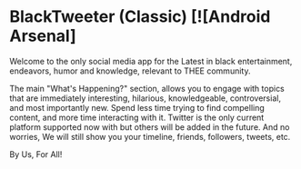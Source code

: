 # BlackTweeter (Classic) [![Android Arsenal]

Welcome to the only social media app for the Latest in black entertainment, endeavors, humor and knowledge, relevant to THEE community.

The main "What's Happening?" section, allows you to engage with topics that are immediately interesting, hilarious, knowledgeable, controversial, and most importantly new. Spend less time trying to find compelling content, and more time interacting with it. Twitter is the only current platform supported now with but others will be added in the future. And no worries, We will still show you your timeline, friends, followers, tweets, etc.

By Us, For All!
